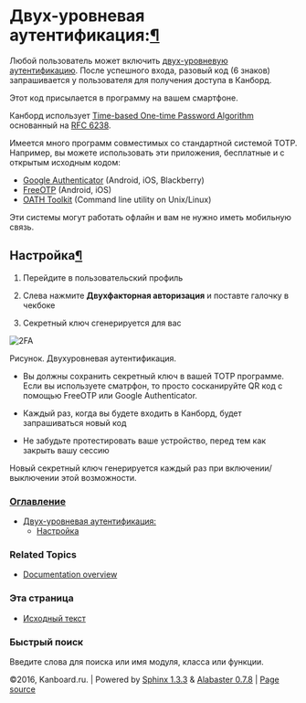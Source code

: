Двух-уровневая аутентификация:[¶](#two-factor-authentication "Ссылка на этот заголовок")
========================================================================================

Любой пользователь может включить [двух-уровневую
аутентификацию](http://en.wikipedia.org/wiki/Two_factor_authentication).
После успешного входа, разовый код (6 знаков) запрашивается у
пользователя для получения доступа в Канборд.

Этот код присылается в программу на вашем смартфоне.

Канборд использует [Time-based One-time Password
Algorithm](http://en.wikipedia.org/wiki/Time-based_One-time_Password_Algorithm)
основанный на [RFC 6238](http://tools.ietf.org/html/rfc6238).

Имеется много программ совместимых со стандартной системой TOTP.
Например, вы можете использовать эти приложения, бесплатные и с открытым
исходным кодом:

-   [Google
    Authenticator](https://github.com/google/google-authenticator/)
    (Android, iOS, Blackberry)
-   [FreeOTP](https://fedorahosted.org/freeotp/) (Android, iOS)
-   [OATH Toolkit](http://www.nongnu.org/oath-toolkit/) (Command line
    utility on Unix/Linux)

Эти системы могут работать офлайн и вам не нужно иметь мобильную связь.

Настройка[¶](#setup "Ссылка на этот заголовок")
-----------------------------------------------

1.  Перейдите в пользовательский профиль

2.  Слева нажмите **Двухфакторная авторизация** и поставте галочку в
    чекбоке

3.  Секретный ключ сгенерируется для вас

![2FA](https://kanboard.net/screenshots/documentation/2fa.png)

Рисунок. Двухуровневая аутентификация.

-   Вы должны сохранить секретный ключ в вашей TOTP программе. Если вы
    используете сматрфон, то просто сосканируйте QR код с помощью
    FreeOTP или Google Authenticator.

-   Каждый раз, когда вы будете входить в Канборд, будет запрашиваться
    новый код

-   Не забудьте протестировать ваше устройство, перед тем как закрыть
    вашу сессию

Новый секретный ключ генерируется каждый раз при включении/выключении
этой возможности.

### [Оглавление](index.html)

-   [Двух-уровневая аутентификация:](#)
    -   [Настройка](#setup)

### Related Topics

-   [Documentation overview](index.html)

### Эта страница

-   [Исходный текст](_sources/2fa.txt)

### Быстрый поиск

Введите слова для поиска или имя модуля, класса или функции.

©2016, Kanboard.ru. | Powered by [Sphinx 1.3.3](http://sphinx-doc.org/)
& [Alabaster 0.7.8](https://github.com/bitprophet/alabaster) | [Page
source](_sources/2fa.txt)

